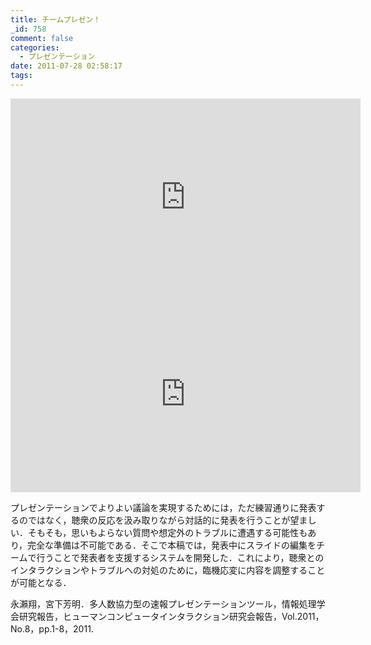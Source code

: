 ```yaml
---
title: チームプレゼン！
_id: 758
comment: false
categories:
  - プレゼンテーション
date: 2011-07-28 02:58:17
tags:
---
```



<iframe width="560" height="315" src="https://www.youtube.com/embed/hnKkoTXSYb8" frameborder="0" allowfullscreen></iframe>



<iframe width="560" height="315" src="https://www.youtube.com/embed/oPLW-NFELZg" frameborder="0" allowfullscreen></iframe>

<!--more-->
プレゼンテーションでよりよい議論を実現するためには，ただ練習通りに発表するのではなく，聴衆の反応を汲み取りながら対話的に発表を行うことが望ましい．そもそも，思いもよらない質問や想定外のトラブルに遭遇する可能性もあり，完全な準備は不可能である．そこで本稿では，発表中にスライドの編集をチームで行うことで発表者を支援するシステムを開発した．これにより，聴衆とのインタラクションやトラブルへの対処のために，臨機応変に内容を調整することが可能となる．

永瀨翔，宮下芳明．多人数協力型の速報プレゼンテーションツール，情報処理学会研究報告，ヒューマンコンピュータインタラクション研究会報告，Vol.2011，No.8，pp.1-8，2011\.
